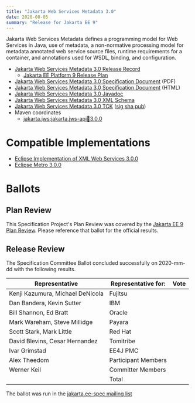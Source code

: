 ```yaml
---
title: "Jakarta Web Services Metadata 3.0"
date: 2020-08-05
summary: "Release for Jakarta EE 9"
---
```

Jakarta Web Services Metadata defines a programming model for Web Services in Java,
use of metadata, a non-normative processing model for metadata annotated web service
source files, runtime requirements for a container, and annotations used for WSDL,
binding, and configuration.

* [Jakarta Web Services Metadata 3.0 Release Record](https://projects.eclipse.org/projects/ee4j.jaxws/releases/3.0-jakarta-web-services-metadata)
  * [Jakarta EE Platform 9 Release Plan](https://eclipse-ee4j.github.io/jakartaee-platform/jakartaee9/JakartaEE9ReleasePlan)
* [Jakarta Web Services Metadata 3.0 Specification Document](./ws-metadata-spec-3.0.pdf) (PDF)
* [Jakarta Web Services Metadata 3.0 Specification Document](./ws-metadata-spec-3.0.html) (HTML)
* [Jakarta Web Services Metadata 3.0 Javadoc](./apidocs)
* [Jakarta Web Services Metadata 3.0 XML Schema](https://jakarta.ee/xml/ns/jakartaee/jakartaee_web_services_metadata_handler_3_0.xsd)
* [Jakarta Web Services Metadata 3.0 TCK](https://download.eclipse.org/jakartaee/xml-ws/3.0/jakarta-xml-ws-tck-3.0.0.zip) ([sig](https://download.eclipse.org/jakartaee/xml-ws/3.0/jakarta-xml-ws-tck-3.0.0.zip.sig),[sha](https://download.eclipse.org/jakartaee/xml-ws/3.0/jakarta-xml-ws-tck-3.0.0.zip.sha256),[pub](https://raw.githubusercontent.com/jakartaee/specification-committee/master/jakartaee-spec-committee.pub))
* Maven coordinates
  * [jakarta.jws:jakarta.jws-api:jar:3.0.0](https://search.maven.org/artifact/jakarta.jws/jakarta.jws-api/3.0.0/jar)


# Compatible Implementations

* [Eclipse Implementation of XML Web Services 3.0.0](https://eclipse-ee4j.github.io/metro-jax-ws)
* [Eclipse Metro 3.0.0](https://eclipse-ee4j.github.io/metro-wsit/)

# Ballots

## Plan Review

[//]: # (For Jakarta EE 9, the Platform Plan Review covered 95% of the Specification Projects.  For those Projects, just use the following statement in this Plan Review section:)

This Specification Project's Plan Review was covered by the [Jakarta EE 9 Plan Review](https://jakarta.ee/specifications/platform/9/).
Please reference that ballot for the official results.

[//]: # (If your Project was required to do a standalone Plan Review...  You'll need to perform an official Plan Review ballot and record the results here.)

## Release Review

The Specification Committee Ballot concluded successfully on 2020-mm-dd with the following results.

| Representative                                 | Representative for: | Vote |
|------------------------------------------------|---------------------|------|
| Kenji Kazumura, Michael DeNicola               | Fujitsu             |      |
| Dan Bandera, Kevin Sutter                      | IBM                 |      |
| Bill Shannon, Ed Bratt                         | Oracle              |      |
| Mark Wareham, Steve Millidge                   | Payara              |      |
| Scott Stark, Mark Little                       | Red Hat             |      |
| David Blevins, Cesar Hernandez                 | Tomitribe           |      |
| Ivar Grimstad                                  | EE4J PMC            |      |
| Alex Theedom                                   | Participant Members |      |
| Werner Keil                                    | Committer Members   |      |
|                                                | Total               |      |

The ballot was run in the [jakarta.ee-spec mailing list]()
